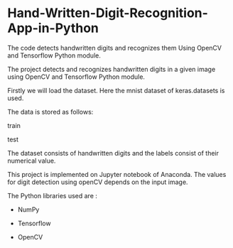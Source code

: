 
# Hand-Written-Digit-Recognition-App-in-Python
The code detects handwritten digits and recognizes them Using OpenCV and Tensorflow Python module.

The project detects and recognizes handwritten digits in a given image using OpenCV and Tensorflow Python module.

Firstly we will load the dataset. Here the mnist dataset of keras.datasets is used.

The data is stored as follows:

train

test

The dataset consists of handwritten digits and the labels consist of their numerical value.

This project is implemented on Jupyter notebook of Anaconda. The values for digit detection using openCV depends on the input image.

The Python libraries used are :

* NumPy

* Tensorflow

* OpenCV
